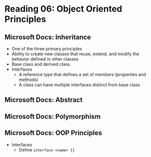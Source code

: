 # Reading 06: Object Oriented Principles

## Microsoft Docs: Inheritance
- One of the three primary principles
- Ability to create new classes that reuse, extend, and modify the behavior defined in other classes
- Base class and derived class
- Interfaces
  - A reference type that defines a set of members (properties and methods)
  - A class can have multiple interfaces distinct from base class
  
## Microsoft Docs: Abstract

## Microsoft Docs: Polymorphism

## Microsoft Docs: OOP Principles
- Interfaces
  - Define `interface <name> {}`
